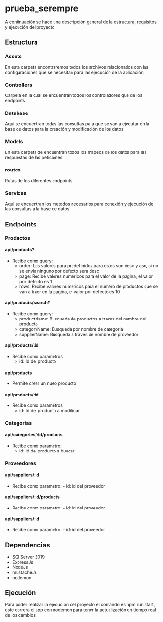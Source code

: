 # prueba_serempre

A continuación se hace una descripción general de la estructura, requisitos y ejecución del proyecto


## Estructura
### Assets
En esta carpeta encontraremos todos los archivos relacionados con las configuraciones que se necesitan para las ejecución de la aplicación
### Controllers
Carpeta en la cual se encuentran todos los controladores que de los endpoints
### Database
Aqui se encuentran todas las consultas para que se van a ejecutar en la base de datos para la  creación y modificación de los datos
### Models
En esta carpeta de encuentran todos los mapeos de los datos para las respuestas de las peticiones
### routes
Rutas de los diferentes endpoints
### Services
Aqui se encuentran los metodos necesarios para conexión y ejecución de las consultas a la base de datos


## Endpoints
### Productos
#### api/products?
   - Recibe como query:
       - order: Los valores para predefinidos para estos son desc y asc, si no se envia ninguno por defecto sera desc
       - page: Recibe valores numericos para el valor de la pagina, el valor por defecto es 1
       - rows:  Recibe valores numericos para el numero de productos que se van a traer en la pagina, el valor por defecto es 10
 #### api/products/search?
   - Recibe como query:
      - productName: Busqueda de productos a traves del nombre del producto
      - categoryName: Busqueda por nombre de categoria
      - supplierName: Busqueda a traves de nombre de proveedor
 #### api/products/:id
   - Recibe como parametros
     - id: Id del producto
 #### api/products
   - Permite crear un nueo producto
 #### api/products/:id
   - Recibe como parametros
     - id: Id del producto a modificar
 ### Categorias
 #### api/categories/:id/products
   - Recibe como parametro:
     - id:  id del producto a buscar
 ### Proveedores
 #### api/suppliers/:id
   -  Recibe como parametro:
     - id: id del proveedor
 #### api/suppliers/:id/products
   -  Recibe como parametro:
     - id: id del proveedor
 #### api/suppliers/:id
   -  Recibe como parametro:
     - id: id del proveedor
 
## Dependencias
- SQl Server 2019
- ExpressJs
- NodeJs
- mustacheJs
- nodemon
## Ejecución
Para poder realizar la ejecución del proyecto el comando es npm run start, este correra el app con nodemon para tener la actualización en tiempo real de los cambios
